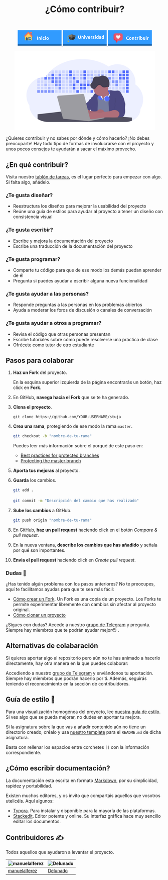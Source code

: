 <h1 align="center"> ¿Cómo contribuir? </h1> <br>
<p align="center">
          <a 		href="../README.md">
  <img alt="Inicio" title="Inicio" src="../imagenes/boton-inicio.png" width="140">
  </a>
      <a 		href="../universidad">
  <img alt="Universidad" title="Universidad" src="../imagenes/boton-universidad.png" width="140">
  </a>
        <a 		href=CONTRIBUIR.md">
  <img alt="Contribuir" title="Contribuir" src="../imagenes/boton-contribuir.png" width="140">
  </a>
</p>
<p align="center">
    <img alt="Contribuir" title="Contribuir" src="../imagenes/contribuir.png" width="450">
</p>






¿Quieres contribuir y no sabes por dónde y cómo hacerlo? ¡No debes preocuparte! Hay todo tipo de formas de involucrarse con el proyecto y unos pocos consejos te ayudarán a sacar el máximo provecho. 



## ¿En qué contribuir?

Visita nuestro [tablón de tareas](../projects), es el lugar perfecto para empezar con algo. Si falta algo, añádelo.  

### ¿Te gusta diseñar?

- Reestructura los diseños para mejorar la usabilidad del proyecto
- Reúne una guía de estilos para ayudar al proyecto a tener un diseño con consistencia visual

### ¿Te gusta escribir?

- Escribe y mejora la documentación del proyecto
- Escribe una traducción de la documentación del proyecto

### ¿Te gusta programar?

- Comparte tu código para que de ese modo los demás puedan aprender de él
- Pregunta si puedes ayudar a escribir alguna nueva funcionalidad

### ¿Te gusta ayudar a las personas?

- Responde preguntas a las personas en los problemas abiertos
- Ayuda a moderar los foros de discusión o canales de conversación

### ¿Te gusta ayudar a otros a programar?

- Revisa el código que otras personas presentan
- Escribe tutoriales sobre cómo puede resolverse una práctica de clase
- Ofrécete como tutor de otro estudiante



## Pasos para colaborar

1. **Haz un Fork** del proyecto. 

   En la esquina superior izquierda de la página encontrarás un botón, haz click en **Fork**.

2. En GitHub, **navega hacia el Fork** que se te ha generado. 

3. **Clona el proyecto**. 

   ```shell
   git clone https://github.com/YOUR-USERNAME/stuja
   ```

4. **Crea una rama**, protegiendo de ese modo la rama `master`. 

   ```bash
   git checkout -b "nombre-de-tu-rama"
   ```

   Puedes leer más información sobre el porqué de este paso en: 

   * [Best practices for protected branches](https://github.community/t5/Support-Protips/Best-practices-for-protected-branches/ba-p/10224#)
   * [Protecting the master branch](https://cityofaustin.github.io/ctm-dev-workflow/protected-branches.html)

5. **Aporta tus mejoras** al proyecto. 

6. **Guarda** los cambios. 

   ```bash
   git add . 
   
   git commit -m "Descripción del cambio que has realizado"
   ```

7. **Sube los cambios** a GitHub.

   ```bash
   git push origin "nombre-de-tu-rama"
   ```

8. En GitHub, **haz un pull request** haciendo click en el botón *Compare & pull request*.

9. En la nueva ventana, **describe los cambios que has añadido** y señala por qué son importantes.  

10. **Envia el pull request** haciendo click en *Create pull request*.



### Dudas 🙋

¿Has tenido algún problema con los pasos anteriores? No te preocupes, aquí te facilitamos ayudas para que te sea más fácil: 

- [Cómo crear un Fork](https://help.github.com/en/github/getting-started-with-github/fork-a-repo). Un Fork es una copia de un proyecto. Los Forks te permite experimentar libremente con cambios sin afectar al proyecto original. 
- [Cómo clonar un proyecto](https://help.github.com/en/github/getting-started-with-github/fork-a-repo)

¿Sigues con dudas? Accede a nuestro [grupo de Telegram](https://t.me/stujaGitHub) y pregunta. Siempre hay miembros que te podrán ayudar mejor😉 . 



## Alternativas de colabaración

Si quieres aportar algo al repositorio pero aún no te has animado a hacerlo directamente, hay otra manera en la que puedes colaborar: 

Accediendo a nuestro [grupo de Telegram](https://t.me/stujaGitHub) y enviándonos tu aportación. Siempre hay miembros que podrán hacerlo por ti. Además, seguirás teniendo el reconocimiento en la sección de contribuidores. 



## Guía de estilo 🦋

Para una visualización homogénea del proyecto, lee [nuestra guía de estilo](GUIA-DE-ESTILO.md). Si ves algo que se pueda mejorar, no dudes en aportar tu mejora. 

Si la asignatura sobre la que vas a añadir contenido aún no tiene un directorio creado, créalo y usa [nuestro template](../plantillas/README-PARA-ASIGNATURA.md) para el `README.md` de dicha asignatura. 

Basta con rellenar los espacios entre corchetes `[]` con la información correspondiente. 



## ¿Cómo escribir documentación?

La documentación esta escrita en formato [Markdown](https://github.com/adam-p/markdown-here/wiki/Markdown-Cheatsheet), por su simplicidad, rapidez y portabilidad. 

Existen muchos editores, y os invito que compartáis aquellos que vosotros utelicéis. Aquí algunos: 

- [Typora](https://www.typora.io/). Para instalar y disponible para la mayoría de las plataformas. 
- [Stackedit](https://stackedit.io/). Editor potente y online. Su interfaz gráfica hace muy sencillo editar los documentos.



## Contribuidores ✍️

Todos aquellos que ayudaron a levantar el proyecto.

| <img alt="manuelalferez" src="https://avatars1.githubusercontent.com/u/38152841?s=400&amp" width="50"> | <img alt="Delunado" src="https://avatars0.githubusercontent.com/u/11133623?s=400&v=4" width="50"> |
| ------------------------------------------------------------ | ------------------------------------------------------------ |
| [manuelalferez](https://github.com/manuelalferez)            | [Delunado](https://github.com/Delunado)                      |

